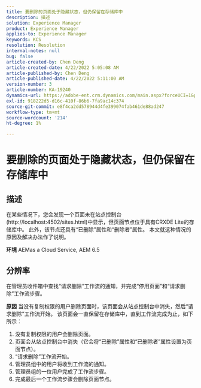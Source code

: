 ```yaml
---
title: 要删除的页面处于隐藏状态，但仍保留在存储库中
description: 描述
solution: Experience Manager
product: Experience Manager
applies-to: Experience Manager
keywords: KCS
resolution: Resolution
internal-notes: null
bug: false
article-created-by: Chen Deng
article-created-date: 4/22/2022 5:05:08 AM
article-published-by: Chen Deng
article-published-date: 4/22/2022 5:11:00 AM
version-number: 3
article-number: KA-19240
dynamics-url: https://adobe-ent.crm.dynamics.com/main.aspx?forceUCI=1&pagetype=entityrecord&etn=knowledgearticle&id=bbe225c1-f9c1-ec11-983e-0022480ab5d0
exl-id: 918222d5-d16c-410f-86b6-7fa9ac14c374
source-git-commit: e8f4ca2dd578944d4fe399074fab461de88ad247
workflow-type: tm+mt
source-wordcount: '214'
ht-degree: 1%

---
```


# 要删除的页面处于隐藏状态，但仍保留在存储库中

## 描述


在某些情况下，您会发现一个页面未在站点控制台(http://localhost:4502/sites.html)中显示，但页面节点位于具有CRXDE Lite的存储库中。 此外，该节点还具有“已删除”属性和“删除者”属性。 本文就这种情况的原因及解决办法作了说明。

<b>环境</b>
AEMas a Cloud Service, AEM 6.5


## 分辨率


在管理员收件箱中查找“请求删除”工作流的通知，并完成“停用页面”和“请求删除”工作流步骤。

<b>原因</b>
当没有复制权限的用户删除页面时，该页面会从站点控制台中消失，然后“请求删除”工作流开始。 该页面会一直保留在存储库中，直到工作流完成为止，如下所示：
1. 没有复制权限的用户会删除页面。
2. 页面会从站点控制台中消失（它会将“已删除”属性和“已删除者”属性设置为页面节点）。
3. “请求删除”工作流开始。
4. 管理员组中的用户将收到工作流的通知。
5. 管理员组的一位用户完成了工作流步骤。
6. 完成最后一个工作流步骤会删除页面节点。
